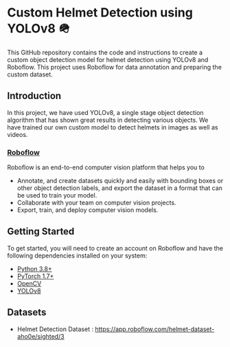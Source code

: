 # Custom Helmet Detection using YOLOv8 🪖

This GitHub repository contains the code and instructions to create a custom object detection model for helmet detection using YOLOv8 and Roboflow.
This project uses Roboflow for data annotation and preparing the custom dataset.

## Introduction

In this project, we have used YOLOv8, a single stage object detection algorithm that has shown great results in detecting various objects. We have trained our own custom model to detect helmets in images as well as videos.

### [Roboflow](https://roboflow.com/)

Roboflow is an end-to-end computer vision platform that helps you to 
- Annotate, and create datasets quickly and easily with bounding boxes or other object detection labels, and export the dataset in a format that can be used to train     your model. 
- Collaborate with your team on computer vision projects.
- Export, train, and deploy computer vision models.  


## Getting Started

To get started, you will need to create an account on Roboflow and have the following dependencies installed on your system:

- [Python  3.8+](https://www.python.org/downloads/)
- [PyTorch 1.7+](https://pytorch.org/get-started/locally/)
- [OpenCV](https://opencv.org/)
- [YOLOv8](https://github.com/ultralytics/ultralytics)

## Datasets
- Helmet Detection Dataset : https://app.roboflow.com/helmet-dataset-aho0e/sighted/3
